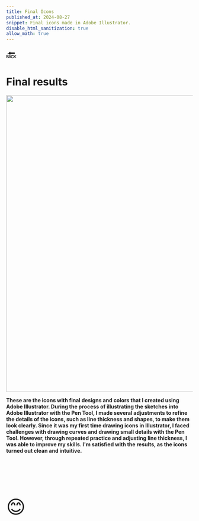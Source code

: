 ```yaml
---
title: Final Icons
published_at: 2024-08-27
snippet: Final icons made in Adobe Illustrator.
disable_html_sanitization: true
allow_math: true
---
```



<a href="https://julienoh000-dms1-blog-83.deno.dev/" style="text-decoration: none; color: black;"><span style="font-size: 30px;">🔙</span></a>


# Final results


<img src="fi.png" width="800" height="800">

**These are the icons with final designs and colors that I created using Adobe Illustrator. During the process of illustrating the sketches into Adobe Illustrator with the Pen Tool, I made several adjustments to refine the details of the icons, such as line thickness and shapes, to make them look clearly. Since it was my first time drawing icons in Illustrator, I faced challenges with drawing curves and drawing small details with the Pen Tool. However, through repeated practice and adjusting line thickness, I was able to improve my skills. I'm satisfied with the results, as the icons turned out clean and intuitive.**

<br>
<br>

<br>
<br>
<br>


<span style="font-size: 50px;">😊</span>